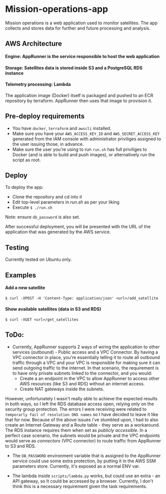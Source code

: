 # Mission-operations-app

Mission operations is a web application used to monitor satellites. The app collects and stores data for further and future processing and analysis.

## AWS Architecture
#### Engine: AppRunner is the service responsible to host the web application
#### Storage: Satellites data is stored inside S3 and a PostgreSQL RDS instance
#### Telemetry processing: Lambda
The application image (Docker) itself is packaged and pushed to an ECR repository by terraform. AppRunner then uses that image to provision it.

## Pre-deploy requirements
- You have `docker`, `terraform` and `awscli` installed.
- Make sure you have your `AWS_ACCESS_KEY_ID` and `AWS_SECRET_ACCESS_KEY` generated from the IAM console with administrator priviliges assigned to the user issuing those, in advance.
- Make sure the user you're using to run `run.sh` has full priviliges to Docker (and is able to build and push images), or alternatively run the script as root.

## Deploy
To deploy the app:
- Clone the repository and cd into it
- Edit top-level parameters in *run.sh* as per your liking
- Execute `$ ./run.sh`

Note: ensure `db_password` is also set.

After successful deployment, you will be presented with the URL of the application that was generated by the AWS service.

## Testing
Currently tested on Ubuntu only.

## Examples

#### Add a new satellite
`$ curl -XPOST -H 'Content-Type: application/json' <url>/add_satellite`

#### Show available satellites (data in S3 and RDS)
`$ curl -XGET <url>/get_satellites`

## ToDo:
- Currently, AppRunner supports 2 ways of wiring the application to other services (outbound) - Public access and a VPC Connector. By having a VPC connector in place, you're essentially telling it to route all outbound traffic through a VPC and your VPC is responsible for making sure it can send outgoing traffic to the internet. In that scenario, the requirement is to have only private subnets linked to the connector, and you would:
  - Create a an endpoint in the VPC to allow AppRunner to access other AWS resources (like S3 and RDS) without an internet access.
  - Create NAT gateways inside the subnets.

However, unfortunately I wasn't really able to achieve the expected results in both ways, so I left the RDS database access open, relying only on the security group protection. The errors I were receiving were related to `temporarly fail of resolution DNS names` so I have decided to leave it like that for now. Because of the above issues i've stumbled upon, I had to also create an Internet Gateway and a Route table - they serve as a workaround. The RDS instance requires them when set as *publicly accessible*.
In a perfect case scenario, the subnets would be private and the VPC endpoints would serve as *connectors* (VPC connector) to route traffic from AppRunner to S3 and RDS. 

- The `DB_PASSWORD` environment variable that is assigned to the AppRunner service could use some extra protection, by putting it in the AWS SSM parameters store. Currently, it's exposed as a normal ENV var.

- The lambda inside `scripts/lambda.py` works, but could use an extra - an API gateway, so It could be accessed by a browser. Currently, I don't think this is a necessary requirement given the task requirements.

